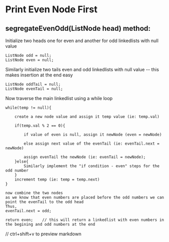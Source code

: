 # Print Even Node First

## segregateEvenOdd(ListNode head) method:

Initialize two heads one for even and another for odd linkedlists with null value

    ListNode odd = null;
    ListNode even = null;

Similarly initialize two tails even and odd linkedlists with null value
-- this makes insertion at the end easy

    ListNode oddTail = null;
    ListNode evenTail = null;

Now traverse the main linkedlist using a while loop

    while(temp != null){

        create a new node value and assign it temp value (ie: temp.val)

        if(temp.val % 2 == 0){

            if value of even is null, assign it newNode (even = newNode)

            else assign next value of the evenTail (ie: evenTail.next = newNode)

            assign evenTail the newNode (ie: evenTail = newNode);
        }else{
            Similarly implement the "if condition - even" steps for the odd number
        }
        increment temp (ie: temp = temp.next)
    }

    now combine the two nodes
    as we know that even numbers are placed before the odd numbers we can point the evenTail to the odd head
    Thus,
    evenTail.next = odd;

    return even;    // this will return a linkedlist with even numbers in the begining and odd numbers at the end

// ctrl+shift+v to preview markdown
